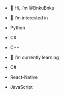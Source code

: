 - 👋 Hi, I’m @BnkuBnku
- 👀 I’m interested in 
-  Python
-  C#
-  C++
                        
- 🌱 I’m currently learning 
-  C#
-  React-Native
-  JavaScript

<!---
BnkuBnku/BnkuBnku is a ✨ special ✨ repository because its `README.md` (this file) appears on your GitHub profile.
You can click the Preview link to take a look at your changes.
--->
